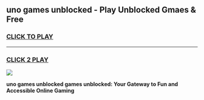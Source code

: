 
## uno games unblocked - Play Unblocked Gmaes & Free
<h3>
<a href="https://news.freeplayer.one?title=uno_games_unblocked&ref=16F">CLICK TO PLAY</a></h3>
<hr>

<h3>
<a href="https://news.freeplayer.one?title=uno_games_unblocked&ref=16F">CLICK 2 PLAY</a>
  
</h3>

<a href="https://news.freeplayer.one?title=uno_games_unblocked&ref=16F/"><img src="https://clearcache.store/games.png"></a>


**uno games unblocked games unblocked: Your Gateway to Fun and Accessible Online Gaming**
